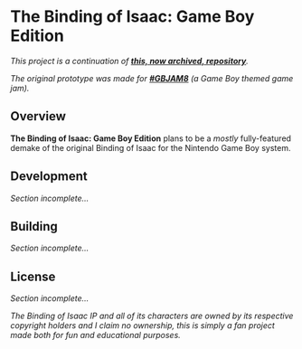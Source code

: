 # The Binding of Isaac: Game Boy Edition

*This project is a continuation of **[this, now archived, repository](https://github.com/JRob774/gbjam8)**.*

*The original prototype was made for **[#GBJAM8](https://itch.io/jam/gbjam-8)** (a Game Boy themed game jam).*

## Overview

**The Binding of Isaac: Game Boy Edition** plans to be a *mostly* fully-featured demake of the original Binding of Isaac for
the Nintendo Game Boy system.

## Development

*Section incomplete...*

## Building

*Section incomplete...*

## License

*Section incomplete...*

*The Binding of Isaac IP and all of its characters are owned by its respective copyright holders and I claim no ownership,
this is simply a fan project made both for fun and educational purposes.*

